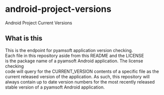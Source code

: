 # android-project-versions
Android Project Current Versions

## What is this

This is the endpoint for pyamsoft application version checking.  
Each file in this repository aside from this README and the LICENSE  
is the package name of a pyamsoft Android application. The license checking  
code will query for the CURRENT_VERSION contents of a specific file as the  
current released version of the application. As such, this repository will  
always contain up to date version numbers for the most recently released  
stable version of a pyamsoft Android application.
